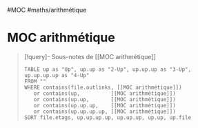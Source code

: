 #MOC #maths/arithmétique 
# MOC arithmétique

> [!query]- Sous-notes de [[MOC arithmétique]]
> ```dataview
> TABLE up as "Up", up.up as "2-Up", up.up.up as "3-Up", up.up.up.up as "4-Up"
> FROM ""
> WHERE contains(file.outlinks, [[MOC arithmétique]])
>    or contains(up,          [[MOC arithmétique]])
>    or contains(up.up,       [[MOC arithmétique]])
>    or contains(up.up.up,    [[MOC arithmétique]])
>    or contains(up.up.up.up, [[MOC arithmétique]])
> SORT file.etags, up.up.up.up, up.up.up, up.up, up.file
> ```

